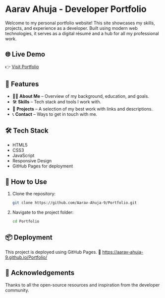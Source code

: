 # Aarav Ahuja - Developer Portfolio

Welcome to my personal portfolio website! This site showcases my skills, projects, and experience as a developer. Built using modern web technologies, it serves as a digital résumé and a hub for all my professional work.

## 🌐 Live Demo

👉 [Visit Portfolio](https://aaravahuja.com)

## 📁 Features

- 🧑‍💻 **About Me** – Overview of my background, education, and goals.
- 🛠 **Skills** – Tech stack and tools I work with.
- 💼 **Projects** – A selection of my best work with links and descriptions.
- 📞 **Contact** – Ways to get in touch with me.

## 🛠 Tech Stack

- HTML5  
- CSS3  
- JavaScript  
- Responsive Design  
- GitHub Pages for deployment

## 🚀 How to Use

1. Clone the repository:
   ```bash
   git clone https://github.com/Aarav-Ahuja-9/Portfolio.git

2. Navigate to the project folder:
   ```bash
   cd Portfolio
## 📦 Deployment
This project is deployed using GitHub Pages.
🔗 https://aarav-ahuja-9.github.io/Portfolio/

## 🙌 Acknowledgements
Thanks to all the open-source resources and inspiration from the developer community.
